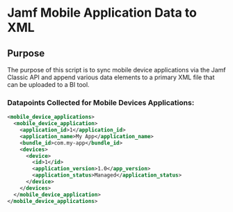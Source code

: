 # Jamf Mobile Application Data to XML


## Purpose
The purpose of this script is to sync mobile device applications via the Jamf Classic API and append various data elements to a primary XML file that can be uploaded to a BI tool.

### Datapoints Collected for Mobile Devices Applications:
```xml
<mobile_device_applications>
  <mobile_device_application>
    <application_id>1</application_id>
    <application_name>My App</application_name>
    <bundle_id>com.my-app</bundle_id>
    <devices>
      <device>
        <id>1</id>
        <application_version>1.0</app_version>
        <application_status>Managed</application_status>
      </device>
    </devices>
  </mobile_device_application>
</mobile_device_applications>
```
